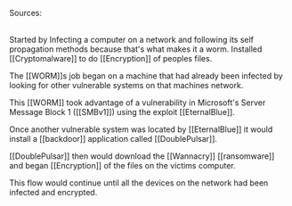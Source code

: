 Sources:

\
Started by Infecting a computer on a network and following its self propagation methods because that's what makes it a worm. Installed [[Cryptomalware]] to do [[Encryption]] of peoples files.

The [[WORM]]s job began on a machine that had already been infected by looking for other vulnerable systems on that machines network.

This [[WORM]] took advantage of a vulnerability in Microsoft's Server Message Block 1 ([[SMBv1]]) using the exploit [[EternalBlue]].

Once another vulnerable system was located by [[EternalBlue]] it would install a [[backdoor]] application called [[DoublePulsar]].

[[DoublePulsar]] then would download the [[Wannacry]] [[ransomware]] and began [[Encryption]] of the files on the victims computer.

This flow would continue until all the devices on the network had been infected and encrypted.
